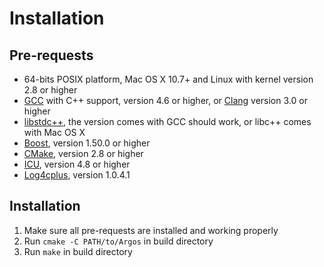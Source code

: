 Installation
============

Pre-requests
------------
* 64-bits POSIX platform, Mac OS X 10.7+ and Linux with kernel version 2.8 or higher
* [GCC](gcc.gnu.org) with C++ support, version 4.6 or higher, or [Clang](clang.llvm.org) version 3.0 or higher
* [libstdc++](http://gcc.gnu.org/libstdc++/), the version comes with GCC should work, or libc++ comes with Mac OS X
* [Boost](www.boost.org), version 1.50.0 or higher
* [CMake](www.cmake.org), version 2.8 or higher
* [ICU](icu-project.org), version 4.8 or higher
* [Log4cplus](log4cplus.sf.net), version 1.0.4.1

Installation
------------
1. Make sure all pre-requests are installed and working properly
2. Run `cmake -C PATH/to/Argos` in build directory
3. Run `make` in build directory
